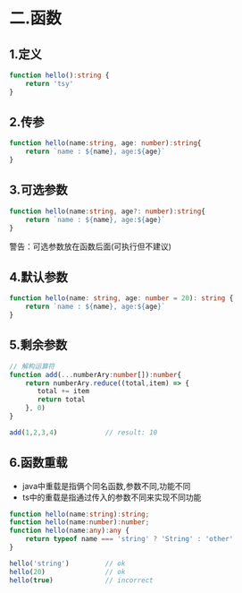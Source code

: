 # 二.函数
## 1.定义
```ts
function hello():string {
    return 'tsy'
}
```

## 2.传参
```ts
function hello(name:string, age: number):string{
    return `name : ${name}, age:${age}`
}
```
## 3.可选参数
```ts
function hello(name:string, age?: number):string{
    return `name : ${name}, age:${age}`
}
```
警告：可选参数放在函数后面(可执行但不建议)

## 4.默认参数

```ts
function hello(name: string, age: number = 20): string {
    return `name : ${name}, age:${age}`
}
```

## 5.剩余参数
```ts
// 解构运算符
function add(...numberAry:number[]):number{
    return numberAry.reduce((total,item) => {
       total += item
       return total
    }, 0)
}

add(1,2,3,4)            // result: 10
```

## 6.函数重载
* java中重载是指俩个同名函数,参数不同,功能不同
* ts中的重载是指通过传入的参数不同来实现不同功能
```ts
function hello(name:string):string;
function hello(name:number):number;
function hello(name:any):any {
    return typeof name === 'string' ? 'String' : 'other'
}

hello('string')         // ok
hello(20)               // ok
hello(true)             // incorrect
```